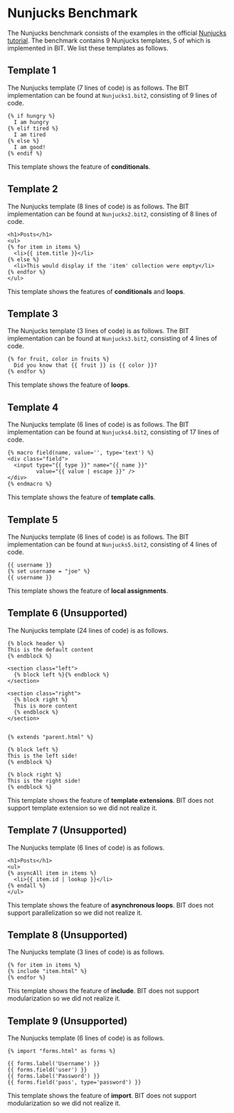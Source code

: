 # Nunjucks Benchmark
The Nunjucks benchmark consists of the examples in the official [Nunjucks tutorial](https://mozilla.github.io/nunjucks/templating.html). The benchmark contains 9 Nunjucks templates, 5 of which is implemented in BIT. We list these templates as follows.

## Template 1
The Nunjucks template (7 lines of code) is as follows. The BIT implementation can be found at `Nunjucks1.bit2`, consisting of 9 lines of code.

```nunjucks
{% if hungry %}
  I am hungry
{% elif tired %}
  I am tired
{% else %}
  I am good!
{% endif %}
```

This template shows the feature of **conditionals**.

## Template 2
The Nunjucks template (8 lines of code) is as follows. The BIT implementation can be found at `Nunjucks2.bit2`, consisting of 8 lines of code.

```nunjucks
<h1>Posts</h1>
<ul>
{% for item in items %}
  <li>{{ item.title }}</li>
{% else %}
  <li>This would display if the 'item' collection were empty</li>
{% endfor %}
</ul>
```

This template shows the features of **conditionals** and **loops**.

## Template 3
The Nunjucks template (3 lines of code) is as follows. The BIT implementation can be found at `Nunjucks3.bit2`, consisting of 4 lines of code.

```nunjucks
{% for fruit, color in fruits %}
  Did you know that {{ fruit }} is {{ color }}?
{% endfor %}
```

This template shows the feature of **loops**.


## Template 4
The Nunjucks template (6 lines of code) is as follows. The BIT implementation can be found at `Nunjucks4.bit2`, consisting of 17 lines of code.

```nunjucks
{% macro field(name, value='', type='text') %}
<div class="field">
  <input type="{{ type }}" name="{{ name }}"
         value="{{ value | escape }}" />
</div>
{% endmacro %}
```

This template shows the feature of **template calls**.

## Template 5
The Nunjucks template (6 lines of code) is as follows. The BIT implementation can be found at `Nunjucks5.bit2`, consisting of 4 lines of code.

```nunjucks
{{ username }}
{% set username = "joe" %}
{{ username }}
```

This template shows the feature of **local assignments**.


## Template 6 (Unsupported)
The Nunjucks template (24 lines of code) is as follows.

```nunjucks
{% block header %}
This is the default content
{% endblock %}

<section class="left">
  {% block left %}{% endblock %}
</section>

<section class="right">
  {% block right %}
  This is more content
  {% endblock %}
</section>


{% extends "parent.html" %}

{% block left %}
This is the left side!
{% endblock %}

{% block right %}
This is the right side!
{% endblock %}
```

This template shows the feature of **template extensions**. BIT does not support template extension so we did not realize it.


## Template 7 (Unsupported)
The Nunjucks template (6 lines of code) is as follows.

```nunjucks
<h1>Posts</h1>
<ul>
{% asyncAll item in items %}
  <li>{{ item.id | lookup }}</li>
{% endall %}
</ul>
```

This template shows the feature of **asynchronous loops**. BIT does not support parallelization so we did not realize it.

## Template 8 (Unsupported)
The Nunjucks template (3 lines of code) is as follows.

```nunjucks
{% for item in items %}
{% include "item.html" %}
{% endfor %}
```

This template shows the feature of **include**. BIT does not support modularization so we did not realize it.

## Template 9 (Unsupported)
The Nunjucks template (6 lines of code) is as follows.

```nunjucks
{% import "forms.html" as forms %}

{{ forms.label('Username') }}
{{ forms.field('user') }}
{{ forms.label('Password') }}
{{ forms.field('pass', type='password') }}
```

This template shows the feature of **import**. BIT does not support modularization so we did not realize it.


